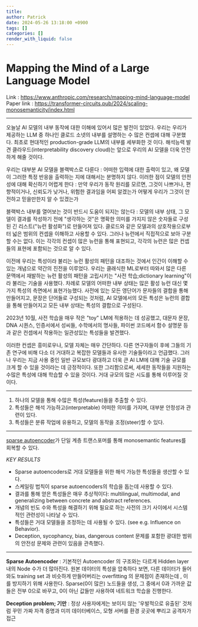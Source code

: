 ```yaml
---
title: 
author: Patrick
date: 2024-05-26 13:18:00 +0900
tags: []
categories: []
render_with_liquid: false
---
```

# Mapping the Mind of a Large Language Model

Link : https://www.anthropic.com/research/mapping-mind-language-model
Paper link : https://transformer-circuits.pub/2024/scaling-monosemanticity/index.html

---

오늘날 AI 모델의 내부 동작에 대한 이해에 있어서 많은 발전이 있었다.
우리는 우리가 제공하는 LLM 중 하나인 클로드 소넷의 내부를 설명하는 수 많은 컨셉에 대해 구분했다.
최초로 현대적인 production-grade LLM의 내부를 세부화한 것 이다. 
해석능력 발견 클라우드(interpretability discovery cloud)는 앞으로 우리의 AI 모델을 더욱 안전하게 해줄 것이다.

우리는 대부분 AI 모델을 블랙박스로 다룬다 : 어떠한 입력에 대한 출력이 있고, 왜 모델이 그러한 특정 반응을 출력하는 지에 대해서는 분명하지 않다.
이러한 점이 모델의 안전성에 대해 확신하기 어렵게 한다 : 만약 우리가 동작 원리를 모르면, 그것이 나쁘거나, 편향적이거나, 신뢰도가 낮거나, 위험한 결과임을 어찌 알겠는가
어떻게 우리가 그것이 안전하고 믿을만한지 알 수 있겠는가

블랙박스 내부를 열어보는 것이 반드시 도움이 되지는 않는다 : 모델의 내부 상태, 그 모델이 결과를 작성하기 전에 "생각하는 것"은 명확한 의미를 가지지 않은 숫자들로 구성된 긴 리스트("뉴런 활성화")로 만들어져 있다.
클로드와 같은 모델과의 상호작용으로부터 넓은 범위의 컨셉을 이해하고 사용할 수 있다. 그러나 뉴런에서 직접적으로 보아 구분할 수는 없다.
이는 각각의 컨셉이 많은 뉴런을 통해 표현되고, 각각의 뉴런은 많은 컨셉들의 표현에 포함되는 것으로 알 수 있다.

이전에 우리는 특성이라 불리는 뉴런 활성의 패턴을 대조하는 것에서 인간이 이해할 수 있는 개념으로 약간의 진전을 이루었다.
우리는 클래식한 ML로부터 따와서 많은 다른 문맥에서 재발하는 뉴런 활성의 패턴을 고립시키는 "사전 학습;dictionary learning"이라 불리는 기술을 사용했다. 
차례로 모델의 어떠한 내부 상태는 많은 활성 뉴런 대신  몇 가지 특성의 측면에서 표현가능했다.
사전에 있는 모든 영단어가 문자들의 결합을 통해 만들어지고, 문장은 단어들로 구성되는 것처럼, AI 모델에서의 모든 특성은 뉴런의 결합을 통해 만들어지고 모든 내부 상태는 특성의 결합으로 구성된다.

2023년 10월, 사전 학습을 매우 작은 "toy" LM에 적용하는 데 성공했고, 대문자 문장, DNA 시퀀스, 인증서에서 성씨들, 수학에서의 명사들, 파이썬 코드에서 함수 설명문 등과 같은 컨셉에서 작용하는 일관성있는 특성들을 발견했다.

이러한 컨셉은 흥미로우나, 모델 자체는 매우 간단하다. 다른 연구자들이 후에 그들의 기존 연구에 비해 다소 더 거대하고 복잡한 모델들과 유사한 기술들이라고 언급했다.
그러나 우리는 지금 사용 중인 일반 규모보다 광대하고 더욱 큰 AI LM에 대해 기술 규모를 크게 할 수 있을 것이라는 데 긍정적이다. 또한 그리함으로써, 세세한 동작들을 지원하는 수많은 특성에 대해 학습할 수 있을 것이다.
거대 규모의 많은 시도를 통해 이루어질 것이다. 

---

1. 하나의 모델을 통해 수많은 특성(feature)들을 추출할 수 있다.
2. 특성들은 해석 가능하고(interpretable) 어떠한 의미를 가지며, 대부분 안정성과 관련이 있다.
3. 특성들은 분류 작업에 유용하고, 모델의 동작을 조정(steer)할 수 있다.

---
[sparse autoencoder](https://velog.io/@jochedda/%EB%94%A5%EB%9F%AC%EB%8B%9D-Autoencoder-%EA%B0%9C%EB%85%90-%EB%B0%8F-%EC%A2%85%EB%A5%98)가 단일 계층 트랜스포머를 통해 monosemantic features를 회복할 수 있다.

*KEY RESULTS* 
- Sparse autoencoders로 거대 모델들을 위한 해석 가능한 특성들을 생산할 수 있다.
- 스케일링 법칙이 sparse autoencoders의 학습을 돕는데 사용할 수 있다.
- 결과를 통해 얻은 특성들은 매우 추상적이다: multilingual, multimodal, and generalizing between concrete and abstract references. 
- 개념의 빈도 수와 특성을 해결하기 위해 필요로 하는 사전의 크기 사이에서 시스템 적인 관련성이 나타날 수 있다.
- 특성들은 거대 모델들을 조정하는 데 사용될 수 있다. (see e.g. Influence on Behavior). 
- Deception, sycophancy, bias, dangerous content 문제를 포함한 광대한 범위의 안전성 문제와 관련이 있음을 관측했다.

---

**Sparse Autoencoder** : 기본적인 Autoencoder 의 구조와는 다르게 Hidden layer 내의 Node 수가 더 많아진다.  원본 데이터의 특성을 압축하다 보면, 다른 데이터가 들어와도 training set 과 비슷하게 만들어버리는 overfitting 의 문제점이 존재하는데 , 이를 방지하기 위해 사용한다. Sparse(0이 많은) 노드들을 생성, 그 중에서 0과 가까운 값들은 전부 0으로 바꾸고, 0이 아닌 값들만 사용하여 네트워크 학습을 진행한다.

**Deception problem; 기만** : 정상 사용자에게는 보이지 않는 '우발적으로 유출된' 것처럼 꾸민 가짜 자격 증명과 미끼 데이터베이스, 모형 서버를 환경 곳곳에 뿌리고 공격자가 접근